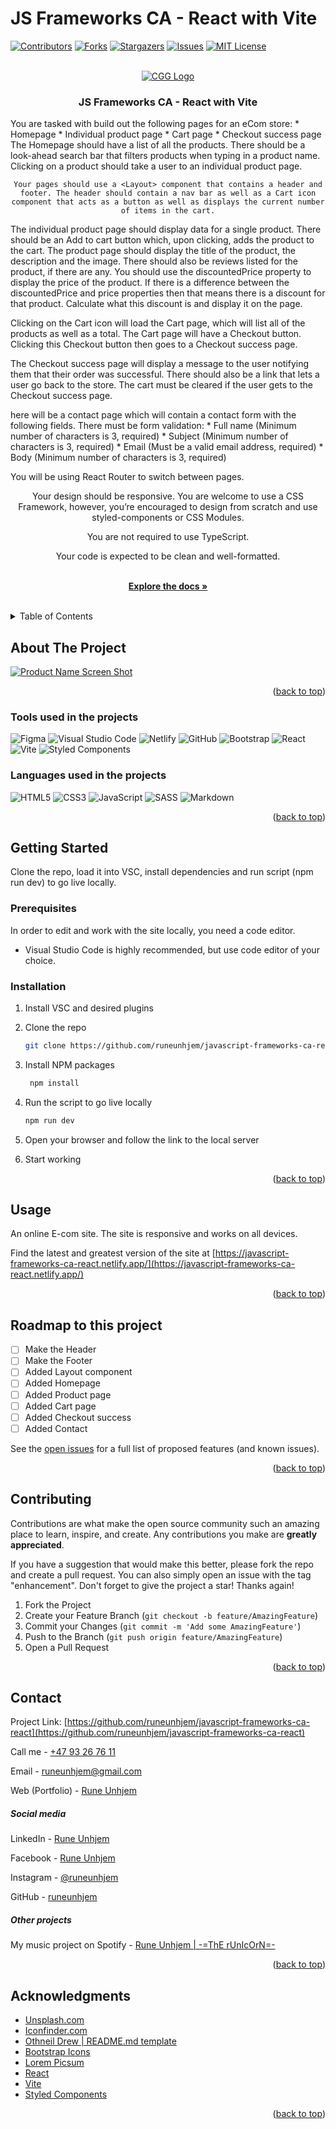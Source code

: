 # JS Frameworks CA - React with Vite

<a name="readme-top"></a>

[![Contributors][contributors-shield]][contributors-url]
[![Forks][forks-shield]][forks-url]
[![Stargazers][stars-shield]][stars-url]
[![Issues][issues-shield]][issues-url]
[![MIT License][license-shield]][license-url]

<!-- PROJECT LOGO -->
<br />
<div align="center">
  <a href="https://github.com/runeunhjem/javascript-frameworks-ca-react/">
    <img src="public/header-logo-cgg.svg" alt="CGG Logo">
  </a>

  <h3 align="center">JS Frameworks CA - React with Vite</h3>

  <p align="left">
    You are tasked with build out the following pages for an eCom store:
      * Homepage
      * Individual product page
      * Cart page
      * Checkout success page
    The Homepage should have a list of all the products. There should be a look-ahead search bar that filters products when typing in a product name. Clicking on a product should take a user to an individual product page.

    Your pages should use a <Layout> component that contains a header and footer. The header should contain a nav bar as well as a Cart icon component that acts as a button as well as displays the current number of items in the cart.

  </p>

  <p align="left">The individual product page should display data for a single product. There should be an Add to cart button which, upon clicking, adds the product to   the cart. The product page should display the title of the product, the description and the image. There should also be reviews listed for the product, if there are any. You should use the discountedPrice property to display the price of the product. If there is a difference between the discountedPrice and price properties then that means there is a discount for that product. Calculate what this discount is and display it on the page.</p>

  <p align="left">Clicking on the Cart icon will load the Cart page, which will list all of the products as well as a total. The Cart page will have a Checkout button. Clicking this Checkout button then goes to a Checkout success page.</p>

  <p align="left">The Checkout success page will display a message to the user notifying them that their order was successful. There should also be a link that lets a user go back to the store. The cart must be cleared if the user gets to the Checkout success page.</p>

  <p align="left">here will be a contact page which will contain a contact form with the following fields. There must be form validation:
    * Full name (Minimum number of characters is 3, required)
    * Subject (Minimum number of characters is 3, required)
    * Email (Must be a valid email address, required)
    * Body (Minimum number of characters is 3, required)</p>

  <p align="left">You will be using React Router to switch between pages.

Your design should be responsive. You are welcome to use a CSS Framework, however, you’re encouraged to design from scratch and use styled-components or CSS Modules.

You are not required to use TypeScript.

Your code is expected to be clean and well-formatted.</p>
<br />
<a href="https://github.com/runeunhjem/javascript-frameworks-ca-react"><strong>Explore the docs »</strong></a>
<br />
<br />

</div>

<!-- TABLE OF CONTENTS -->
<details>
  <summary>Table of Contents</summary>
  <ol>
    <li>
      <a href="#about-the-project">Screenshot of the Project</a>
      <ul>
        <li><a href="#built-with">Tools used on the projects</a></li>
      </ul>
    </li>
    <li>
      <a href="#getting-started">Getting Started</a>
      <ul>
        <li><a href="#prerequisites">Prerequisites</a></li>
        <li><a href="#installation">Installation</a></li>
      </ul>
    </li>
    <li><a href="#usage">Usage</a></li>
    <li><a href="#roadmap">Roadmap</a></li>
    <li><a href="#contributing">Contributing</a></li>
    <li><a href="#license">License</a></li>
    <li><a href="#contact">Contact</a></li>
    <li><a href="#acknowledgments">Acknowledgments</a></li>
  </ol>
</details>

<!-- ABOUT THE PROJECT -->

## About The Project

[![Product Name Screen Shot][product-screenshot]](https://javascript-frameworks-ca-react.netlify.app/)

<p align="right">(<a href="#readme-top">back to top</a>)</p>

### Tools used in the projects

![Figma](https://img.shields.io/badge/figma-%23F24E1E.svg?style=for-the-badge&logo=figma&logoColor=white) ![Visual Studio Code](https://img.shields.io/badge/Visual%20Studio%20Code-0078d7.svg?style=for-the-badge&logo=visual-studio-code&logoColor=white) ![Netlify](https://img.shields.io/badge/netlify-%23000000.svg?style=for-the-badge&logo=netlify&logoColor=#00C7B7) ![GitHub](https://img.shields.io/badge/github-%23121011.svg?style=for-the-badge&logo=github&logoColor=white) ![Bootstrap](https://img.shields.io/badge/bootstrap-%23F24E1E.svg?style=for-the-badge&logo=bootstrap&logoColor=white) ![React](https://img.shields.io/badge/react-%2320232a.svg?style=for-the-badge&logo=react&logoColor=%2361DAFB) ![Vite](https://img.shields.io/badge/vite-%23007ACC.svg?style=for-the-badge&logo=vite&logoColor=white) ![Styled Components](https://img.shields.io/badge/styled--components-%23DB7093.svg?style=for-the-badge&logo=styled-components&logoColor=white)

### Languages used in the projects

![HTML5](https://img.shields.io/badge/html5-%23E34F26.svg?style=for-the-badge&logo=html5&logoColor=white) ![CSS3](https://img.shields.io/badge/css3-%231572B6.svg?style=for-the-badge&logo=css3&logoColor=white) ![JavaScript](https://img.shields.io/badge/javascript-%23323330.svg?style=for-the-badge&logo=javascript&logoColor=%23F7DF1E) ![SASS](https://img.shields.io/badge/SASS-hotpink.svg?style=for-the-badge&logo=SASS&logoColor=white) ![Markdown](https://img.shields.io/badge/markdown-%23000000.svg?style=for-the-badge&logo=markdown&logoColor=white)

<p align="right">(<a href="#readme-top">back to top</a>)</p>

<!-- GETTING STARTED -->

## Getting Started

Clone the repo, load it into VSC, install dependencies and run script (npm run dev) to go live locally.

### Prerequisites

In order to edit and work with the site locally, you need a code editor.

- Visual Studio Code is highly recommended, but use code editor of your choice.

### Installation

1. Install VSC and desired plugins
2. Clone the repo
   ```sh
   git clone https://github.com/runeunhjem/javascript-frameworks-ca-react.git
   ```
3. Install NPM packages
   ```sh
    npm install
   ```
4. Run the script to go live locally
   ```sh
   npm run dev
   ```
5. Open your browser and follow the link to the local server

6. Start working

<p align="right">(<a href="#readme-top">back to top</a>)</p>

<!-- USAGE EXAMPLES -->

## Usage

An online E-com site. The site is responsive and works on all devices.

Find the latest and greatest version of the site at [https://javascript-frameworks-ca-react.netlify.app/](https://javascript-frameworks-ca-react.netlify.app/)

<p align="right">(<a href="#readme-top">back to top</a>)</p>

<!-- ROADMAP -->

## Roadmap to this project

- [ ] Make the Header
- [ ] Make the Footer
- [ ] Added Layout component
- [ ] Added Homepage
- [ ] Added Product page
- [ ] Added Cart page
- [ ] Added Checkout success
- [ ] Added Contact

See the [open issues](https://github.com/runeunhjem/javascript-frameworks-ca-react/issues) for a full list of proposed features (and known issues).

<p align="right">(<a href="#readme-top">back to top</a>)</p>

<!-- CONTRIBUTING -->

## Contributing

Contributions are what make the open source community such an amazing place to learn, inspire, and create. Any contributions you make are **greatly appreciated**.

If you have a suggestion that would make this better, please fork the repo and create a pull request. You can also simply open an issue with the tag "enhancement".
Don't forget to give the project a star! Thanks again!

1. Fork the Project
2. Create your Feature Branch (`git checkout -b feature/AmazingFeature`)
3. Commit your Changes (`git commit -m 'Add some AmazingFeature'`)
4. Push to the Branch (`git push origin feature/AmazingFeature`)
5. Open a Pull Request

<p align="right">(<a href="#readme-top">back to top</a>)</p>

<!-- CONTACT -->

## Contact

Project Link: [https://github.com/runeunhjem/javascript-frameworks-ca-react](https://github.com/runeunhjem/javascript-frameworks-ca-react)

Call me - [+47 93 26 76 11](tel:+4793267611)

Email - [runeunhjem@gmail.com](mailto:runeunhjem@gmail.com)

Web (Portfolio) - [Rune Unhjem](https://runeunhjem.com)

##### Social media

LinkedIn - [Rune Unhjem](https://www.linkedin.com/in/runeunhjem/)

Facebook - [Rune Unhjem](https://www.facebook.com/runeunhjem/)

Instagram - [@runeunhjem](https://www.instagram.com/runeunhjem/)

GitHub - [runeunhjem](https://github.com/runeunhjem)

##### Other projects

My music project on Spotify - [Rune Unhjem | -=ThE rUnIcOrN=-](https://open.spotify.com/user/1116127880?si=8e9e9e8f3b5c4e9d)

<p align="right">(<a href="#readme-top">back to top</a>)</p>

<!-- ACKNOWLEDGMENTS -->

## Acknowledgments

- [Unsplash.com](https://unsplash.com/)
- [Iconfinder.com](https://www.iconfinder.com/)
- [Othneil Drew | README.md template](https://github.com/othneildrew)
- [Bootstrap Icons](https://icons.getbootstrap.com/)
- [Lorem Picsum](https://picsum.photos/)
- [React](https://react.dev/)
- [Vite](https://vitejs.dev/)
- [Styled Components](https://styled-components.com/)

<p align="right">(<a href="#readme-top">back to top</a>)</p>

<!-- MARKDOWN LINKS & IMAGES -->
<!-- https://www.markdownguide.org/basic-syntax/#reference-style-links -->

[contributors-shield]: https://img.shields.io/github/contributors/runeunhjem/javascript-frameworks-ca-react.svg?style=for-the-badge
[contributors-url]: https://github.com/runeunhjem/javascript-frameworks-ca-react/graphs/contributors
[forks-shield]: https://img.shields.io/github/forks/runeunhjem/javascript-frameworks-ca-react.svg?style=for-the-badge
[forks-url]: https://github.com/runeunhjem/javascript-frameworks-ca-react/network/members
[stars-shield]: https://img.shields.io/github/stars/runeunhjem/javascript-frameworks-ca-react.svg?style=for-the-badge
[stars-url]: https://github.com/runeunhjem/javascript-frameworks-ca-react/stargazers
[issues-shield]: https://img.shields.io/github/issues/runeunhjem/javascript-frameworks-ca-react.svg?style=for-the-badge
[issues-url]: https://github.com/runeunhjem/javascript-frameworks-ca-react/issues
[license-shield]: https://img.shields.io/github/license/runeunhjem/javascript-frameworks-ca-react.svg?style=for-the-badge
[license-url]: https://github.com/runeunhjem/javascript-frameworks-ca-react/blob/master/LICENSE.txt
[linkedin-shield]: https://img.shields.io/badge/-LinkedIn-black.svg?style=for-the-badge&logo=linkedin&colorB=555
[linkedin-url]: https://linkedin.com/in/runeunhjem
[product-screenshot]: ./public/javascript-frameworks-ca-react.png
